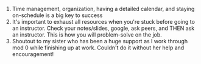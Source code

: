 1. Time management, organization, having a detailed calendar, and staying on-schedule is a big key to success
2. It's important to exhaust all resources when you're stuck before going to an instructor. Check your notes/slides, google, ask peers, and THEN ask an instructor. This is how you will problem-solve on the job.  
3. Shoutout to my sister who has been a huge support as I work through mod 0 while finishing up at work. Couldn't do it without her help and encouragement! 
